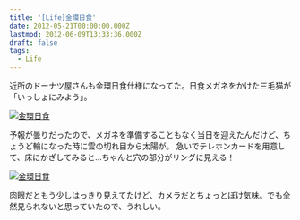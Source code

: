 ```yaml
---
title: '[Life]金環日食'
date: 2012-05-21T00:00:00.000Z
lastmod: 2012-06-09T13:33:36.000Z
draft: false
tags:
  - Life
---
```


近所のドーナツ屋さんも金環日食仕様になってた。日食メガネをかけた三毛猫が「いっしょにみよう」。

[![金環日食](https://farm8.staticflickr.com/7221/7169033283_e1557e85b9_z.jpg "金環日食")](http://www.flickr.com/photos/machu/7169033283/)

予報が曇りだったので、メガネを準備することもなく当日を迎えたんだけど、ちょうど輪になった時に雲の切れ目から太陽が。 急いでテレホンカードを用意して、床にかざしてみると…ちゃんと穴の部分がリングに見える！

[![金環日食](https://farm9.staticflickr.com/8153/7169033363_6856b58edf_z.jpg "金環日食")](http://www.flickr.com/photos/machu/7169033363/)

肉眼だともう少しはっきり見えてたけど、カメラだとちょっとぼけ気味。でも全然見られないと思っていたので、うれしい。

